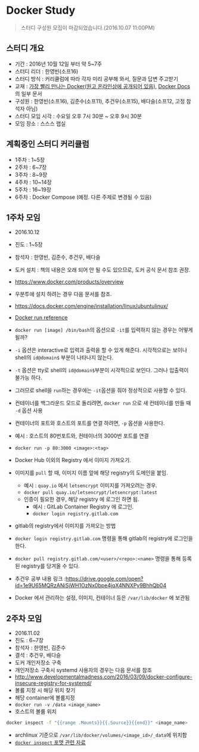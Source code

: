 # Docker Study

> 스터디 구성원 모집이 마감되었습니다.(2016.10.07 11:00PM)

## 스터디 개요
 - 기간 : 2016년 10월 12일 부터 약 5~7주
 - 스터디 리더 : 한영빈(소프16)
 - 스터디 방식 : 커리큘럼에 따라 각자 미리 공부해 와서, 질문과 답변 주고받기
 - 교재 : [가장 빨리 만나는 Docker(원고 온라인상에 공개되어 있음)](http://pyrasis.com/docker.html), [Docker Docs](https://docs.docker.com/)의 일부 문서
 - 구성원 : 한영빈(소프16), 김준수(소프11), 추건우(소프15), 배다슬(소프12, 고정 참석자 아님)
 - 스터디 모임 시각 : 수요일 오후 7시 30분 ~ 오후 9시 30분
 - 모임 장소 : 스스스 랩실

## 계획중인 스터디 커리큘럼
 - 1주차 : 1~5장
 - 2주차 : 6~7장
 - 3주차 : 8~9장
 - 4주차 : 10~14장
 - 5주차 : 16~19장
 - 6주차 : Docker Compose (예정. 다른 주제로 변경될 수 있음)

## 1주차 모임
 - 2016.10.12
 - 진도 : 1~5장
 - 참석자 : 한영빈, 김준수, 추건우, 배다슬
 - 도커 설치 : 책의 내용은 오래 되어 안 될 수도 있으므로, 도커 공식 문서 참조 권장.
  - https://www.docker.com/products/overview
  - 우분투에 설치 하려는 경우 다음 문서를 참조.
  - https://docs.docker.com/engine/installation/linux/ubuntulinux/
 - [Docker run reference](https://docs.docker.com/engine/reference/run/)
 - `docker run [image] /bin/bash`의 옵션으로 `-it`를 입력하지 않는 경우는 어떻게 될까?
  - `-i` 옵션은 interactive로 입력과 출력을 할 수 있게 해준다. 시각적으로는 보이나 shell의 `id@domain$` 부분이 나타나지 않는다.
  - `-t` 옵션은 tty로 shell의 `id@domain$`부분이 시각적으로 보인다. 그러나 입출력이 불가능 하다.
  - 그러므로 shell을 `run`하는 경우에는 `-it`옵션을 줘야 정상적으로 사용할 수 있다.
 - 컨테이너를 백그라운드 모드로 돌리려면, `docker run` 으로 새 컨테이너를 만들 때 `-d` 옵션 사용
 - 컨테이너의 포트와 호스트의 포트를 연결 하려면, `-p` 옵션을 사용한다.
  - 예시 : 호스트의 80번포트와, 컨테이너의 3000번 포트를 연결
  - `docker run -p 80:3000 <image>:<tag>`
 - Docker Hub 이외의 Registry 에서 이미지 가져오기.
  - 이미지를 `pull` 할 때, 이미지 이름 앞에 해당 registry의 도메인을 붙임.
    - 예시 : `quay.io` 에서 `letsencrypt` 이미지를 가져오려는 경우.
    - `docker pull quay.io/letsencrypt/letsencrypt:latest`
    - 인증이 필요한 경우, 해당 registry 에 로그인 하면 됨.
      - 예시 : GitLab Container Registry 에 로그인.
      - `docker login registry.gitlab.com`
 - gitlab의 registry에서 이미지를 가져오는 방법
  - `docker login registry.gitlab.com` 명령을 통해 gitlab의 registry에 로그인을 한다.
  - `docker pull registry.gitlab.com/<user>/<repo>:<name>` 명령을 통해 등록된 registry를 당겨올 수 있다.

 - 추건우 공부 내용 링크 :https://drive.google.com/open?id=1e9U65MQRzANiSjWH1OzNx0bpe4jqX4NNXPy9BhhQb04
 - Docker 에서 관리하는 설정, 이미지, 컨테이너 등은 `/var/lib/docker` 에 보관됨

## 2주차 모임
 - 2016.11.02
 - 진도 : 6~7장
 - 참석자 : 한영빈, 김준수
 - 결석 : 추건우, 배다슬
 - 도커 개인저장소 구축
  - 개인저장소 구축시 systemd 사용자의 경우는 다음 문서를 참조
   - http://www.developmentalmadness.com/2016/03/09/docker-configure-insecure-registry-for-systemd/
 - 볼륨 지정 시 해당 위치 찾기
  - 해당 container에 볼륨지정
   - `docker run -v /data <image_name>`
  - 호스트의 볼륨 위치

```bash
docker inspect -f "{{range .Mounts}}{{.Source}}{{end}}" <image_name>
```
   - archlinux 기준으로 `/var/lib/docker/volumes/<image_id>/_data`에 위치함
   - [`docker inspect` 포맷 관련 자료](https://docs.docker.com/engine/reference/commandline/inspect/)
